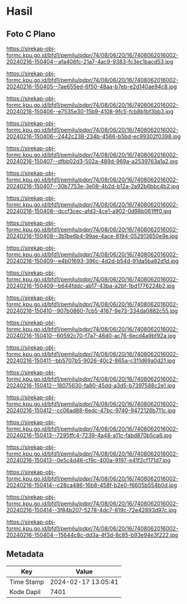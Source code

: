 # Hasil

## Foto C Plano

https://sirekap-obj-formc.kpu.go.id/bfd1/pemilu/pdpr/74/08/06/20/16/7408062016002-20240216-150404--afa408fc-21a7-4ac9-9383-fc3ec1bacd53.jpg

https://sirekap-obj-formc.kpu.go.id/bfd1/pemilu/pdpr/74/08/06/20/16/7408062016002-20240216-150405--7ae655ed-6f50-48aa-b7eb-e2d140ae94c8.jpg

https://sirekap-obj-formc.kpu.go.id/bfd1/pemilu/pdpr/74/08/06/20/16/7408062016002-20240216-150406--e7535e30-15b9-4108-9fc5-fcb8b1bf3bb3.jpg

https://sirekap-obj-formc.kpu.go.id/bfd1/pemilu/pdpr/74/08/06/20/16/7408062016002-20240216-150406--2442c238-234b-4566-b5bd-ec99302f0398.jpg

https://sirekap-obj-formc.kpu.go.id/bfd1/pemilu/pdpr/74/08/06/20/16/7408062016002-20240216-150407--dfbb02d3-502a-489d-969a-a2539763a1a2.jpg

https://sirekap-obj-formc.kpu.go.id/bfd1/pemilu/pdpr/74/08/06/20/16/7408062016002-20240216-150407--30b7753e-3e08-4b2d-b12a-2a92b6bbc4b2.jpg

https://sirekap-obj-formc.kpu.go.id/bfd1/pemilu/pdpr/74/08/06/20/16/7408062016002-20240216-150408--dccf3cec-afd3-4ce1-a902-0d98b061fff0.jpg

https://sirekap-obj-formc.kpu.go.id/bfd1/pemilu/pdpr/74/08/06/20/16/7408062016002-20240216-150408--3b1be6b4-99ae-4ace-8194-052913650e9e.jpg

https://sirekap-obj-formc.kpu.go.id/bfd1/pemilu/pdpr/74/08/06/20/16/7408062016002-20240216-150409--e4b01693-396c-4d2d-b54d-91da5ba82d1d.jpg

https://sirekap-obj-formc.kpu.go.id/bfd1/pemilu/pdpr/74/08/06/20/16/7408062016002-20240216-150409--b644fddc-ab17-43ba-a2bf-1bd1776224b2.jpg

https://sirekap-obj-formc.kpu.go.id/bfd1/pemilu/pdpr/74/08/06/20/16/7408062016002-20240216-150410--907b0860-7cb5-4167-9e73-334da0882c55.jpg

https://sirekap-obj-formc.kpu.go.id/bfd1/pemilu/pdpr/74/08/06/20/16/7408062016002-20240216-150410--60592c70-f7a7-46d0-ac76-6ecd4a9bf92a.jpg

https://sirekap-obj-formc.kpu.go.id/bfd1/pemilu/pdpr/74/08/06/20/16/7408062016002-20240216-150411--bb5707b5-9026-40c2-865a-c311d69a0d21.jpg

https://sirekap-obj-formc.kpu.go.id/bfd1/pemilu/pdpr/74/08/06/20/16/7408062016002-20240216-150412--18075630-fa80-45dd-a3d5-b7397588c2e1.jpg

https://sirekap-obj-formc.kpu.go.id/bfd1/pemilu/pdpr/74/08/06/20/16/7408062016002-20240216-150412--cc06ad88-6edc-47bc-9740-9472126b711c.jpg

https://sirekap-obj-formc.kpu.go.id/bfd1/pemilu/pdpr/74/08/06/20/16/7408062016002-20240216-150413--7295ffc4-7239-4a48-a11c-fabd870b5ca6.jpg

https://sirekap-obj-formc.kpu.go.id/bfd1/pemilu/pdpr/74/08/06/20/16/7408062016002-20240216-150413--0e5c4d46-c19c-400a-9197-e41f2cf171d7.jpg

https://sirekap-obj-formc.kpu.go.id/bfd1/pemilu/pdpr/74/08/06/20/16/7408062016002-20240216-150414--c28ca486-16b8-458f-b2e0-f6605b554b0d.jpg

https://sirekap-obj-formc.kpu.go.id/bfd1/pemilu/pdpr/74/08/06/20/16/7408062016002-20240216-150414--3f84b207-5278-4dc7-819c-72e42893d97c.jpg

https://sirekap-obj-formc.kpu.go.id/bfd1/pemilu/pdpr/74/08/06/20/16/7408062016002-20240216-150404--15644c8c-dd3a-4f3d-8c85-b93e94e3f222.jpg


## Metadata

| Key        | Value               |
| ---------- | ------------------- |
| Time Stamp | 2024-02-17 13:05:41 |
| Kode Dapil | 7401                |



